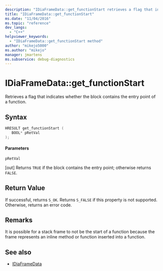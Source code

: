 ```yaml
---
description: "IDiaFrameData::get_functionStart retrieves a flag that indicates whether the block contains the entry point of a function."
title: "IDiaFrameData::get_functionStart"
ms.date: "11/04/2016"
ms.topic: "reference"
dev_langs:
  - "C++"
helpviewer_keywords:
  - "IDiaFrameData::get_functionStart method"
author: "mikejo5000"
ms.author: "mikejo"
manager: jmartens
ms.subservice: debug-diagnostics
---
```

# IDiaFrameData::get_functionStart

Retrieves a flag that indicates whether the block contains the entry point of a function.

## Syntax

```C++
HRESULT get_functionStart ( 
   BOOL* pRetVal
);
```

#### Parameters
 `pRetVal`

[out] Returns `TRUE` if the block contains the entry point; otherwise returns `FALSE`.

## Return Value
 If successful, returns `S_OK`. Returns `S_FALSE` if this property is not supported. Otherwise, returns an error code.

## Remarks
 It is possible for a stack frame to not be the start of a function because the frame represents an inline method or function inserted into a function.

## See also
- [IDiaFrameData](../../debugger/debug-interface-access/idiaframedata.md)
